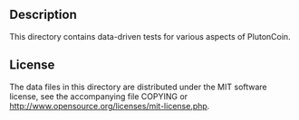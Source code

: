 Description
------------

This directory contains data-driven tests for various aspects of PlutonCoin.

License
--------

The data files in this directory are distributed under the MIT software
license, see the accompanying file COPYING or
http://www.opensource.org/licenses/mit-license.php.

